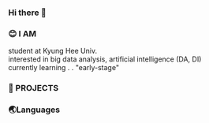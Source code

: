 ### Hi there 👋  

### 😊 I AM
student at Kyung Hee Univ.  
interested in big data analysis, artificial intelligence (DA, DI)  
currently learning . . "early-stage"  

### 🌹 PROJECTS

### 🌏Languages


<!--
**chersiakingdom/chersiakingdom** is a ✨ _special_ ✨ repository because its `README.md` (this file) appears on your GitHub profile.

Here are some ideas to get you started:

- 🔭 I’m currently working on ...
- 🌱 I’m currently learning ...
- 👯 I’m looking to collaborate on ...
- 🤔 I’m looking for help with ...
- 💬 Ask me about ...
- 📫 How to reach me: ...
- 😄 Pronouns: ...
- ⚡ Fun fact: ...
-->
